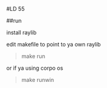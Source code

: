 #LD 55

##run

install raylib

edit makefile to point to ya own raylib

>make run

or if ya using corpo os 

>make runwin


